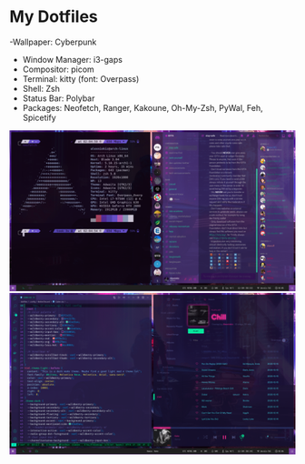 # My Dotfiles

-Wallpaper: Cyberpunk
- Window Manager: i3-gaps
- Compositor: picom
- Terminal: kitty (font: Overpass)
- Shell: Zsh
- Status Bar: Polybar
- Packages: Neofetch, Ranger, Kakoune, Oh-My-Zsh, PyWal, Feh, Spicetify

![Screenshots](/screenshots/screen1.png?raw=true "Discord & NeoFetch")
![Screenshots](/screenshots/screen2.png?raw=true "Spotify & Visual Studio Code")